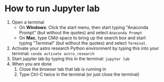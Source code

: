 # How to run Jupyter lab 

1. Open a terminal 
    + On **Windows**: Click the start menu, then start typing "Anaconda Prompt" (but without the quotes) and select `Anaconda Prompt`
    + On **Mac**, type CMd-space to bring up the search box and start typing "Terminal" (but without the quotes) and select `Terminal`.
2. Activate your astro research Python environment by typing this into your terminal: `conda activate astro_research`
3. Start jupyter lab by typing this in the terminal: `jupyter lab`
4. When you are done
    1. Close the browser tab that lab is running in
    2. Type Ctrl-C twice in the terminal (or just close the terminal)
